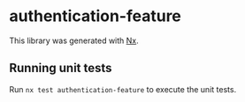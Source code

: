 # authentication-feature

This library was generated with [Nx](https://nx.dev).

## Running unit tests

Run `nx test authentication-feature` to execute the unit tests.
 

